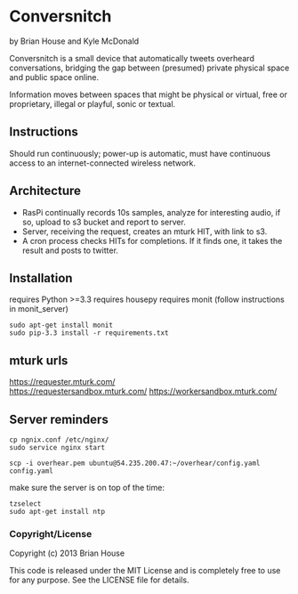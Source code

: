Conversnitch
============

by Brian House and Kyle McDonald

Conversnitch is a small device that automatically tweets overheard conversations, bridging the gap between (presumed) private physical space and public space online.

Information moves between spaces that might be physical or virtual, free or proprietary, illegal or playful, sonic or textual.


Instructions
------------
Should run continuously; power-up is automatic, must have continuous
access to an internet-connected wireless network.


Architecture
------------

- RasPi continually records 10s samples, analyze for interesting audio, if so, upload to s3 bucket and report to server.
- Server, receiving the request, creates an mturk HIT, with link to s3.
- A cron process checks HITs for completions. If it finds one, it takes the result and posts to twitter.


Installation
------------

requires Python >=3.3
requires housepy
requires monit (follow instructions in monit_server)

    sudo apt-get install monit
    sudo pip-3.3 install -r requirements.txt


mturk urls
----------

https://requester.mturk.com/  
https://requestersandbox.mturk.com/
https://workersandbox.mturk.com/


Server reminders
----------------
    cp ngnix.conf /etc/nginx/
    sudo service nginx start

    scp -i overhear.pem ubuntu@54.235.200.47:~/overhear/config.yaml config.yaml

make sure the server is on top of the time:

    tzselect
    sudo apt-get install ntp




### Copyright/License

Copyright (c) 2013 Brian House

This code is released under the MIT License and is completely free to use for any purpose. See the LICENSE file for details.

